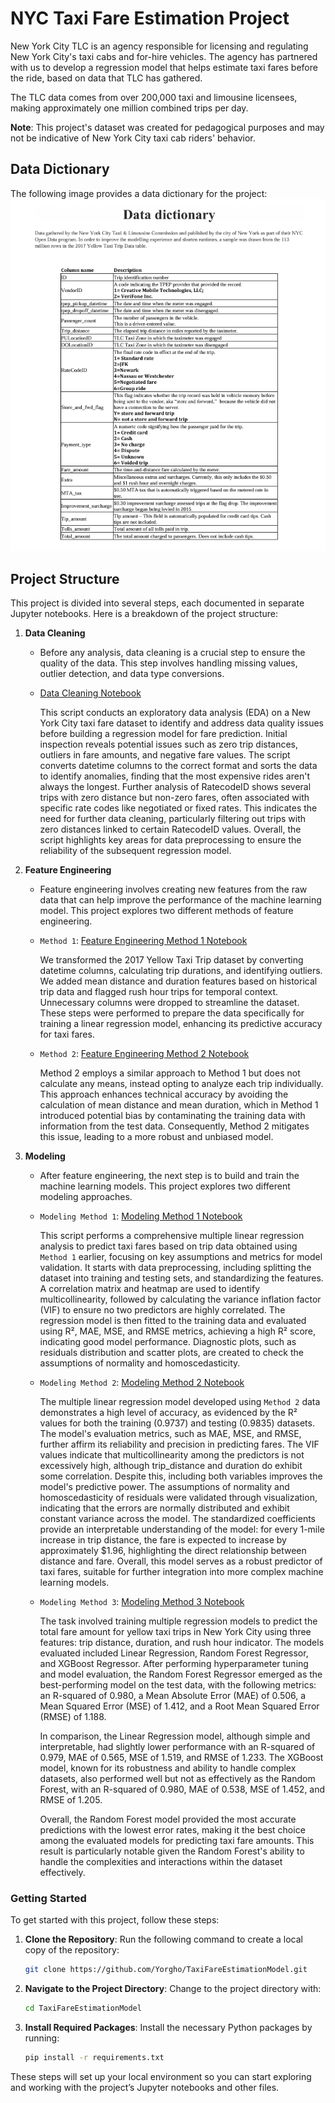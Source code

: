 # NYC Taxi Fare Estimation Project

New York City TLC is an agency responsible for licensing and regulating New York City's taxi cabs and for-hire vehicles. The agency has partnered with us to develop a regression model that helps estimate taxi fares before the ride, based on data that TLC has gathered. 

The TLC data comes from over 200,000 taxi and limousine licensees, making approximately one million combined trips per day. 

**Note**: This project's dataset was created for pedagogical purposes and may not be indicative of New York City taxi cab riders' behavior.

## Data Dictionary

The following image provides a data dictionary for the project:
<a name="data-dictionary-image"></a>
![Data Dictionary](./Data_Dictionary.png)

## Project Structure

This project is divided into several steps, each documented in separate Jupyter notebooks. Here is a breakdown of the project structure:

1. **Data Cleaning**
    - Before any analysis, data cleaning is a crucial step to ensure the quality of the data. This step involves handling missing values, outlier detection, and data type conversions.
    - [Data Cleaning Notebook](https://github.com/Yorgho/TaxiFareEstimationModel/blob/main/1-Data%20cleaning_Taxi%20Fare%20Estimation.ipynb)
      
      This script conducts an exploratory data analysis (EDA) on a New York City taxi fare dataset to identify and address data quality issues before building a regression model for fare prediction.
      Initial inspection reveals potential issues such as zero trip distances, outliers in fare amounts, and negative fare values.
      The script converts datetime columns to the correct format and sorts the data to identify anomalies, finding that the most expensive rides aren't always the longest.
      Further analysis of RatecodeID shows several trips with zero distance but non-zero fares, often associated with specific rate codes like negotiated or fixed rates.
      This indicates the need for further data cleaning, particularly filtering out trips with zero distances linked to certain RatecodeID values.
      Overall, the script highlights key areas for data preprocessing to ensure the reliability of the subsequent regression model.

2. **Feature Engineering**
    - Feature engineering involves creating new features from the raw data that can help improve the performance of the machine learning model. This project explores two different methods of feature engineering.
    - `Method 1`: [Feature Engineering Method 1 Notebook](https://github.com/Yorgho/TaxiFareEstimationModel/blob/main/2-Feature%20Engineering_Taxi%20Fare%20Estimation_MLR.ipynb)  

      We transformed the 2017 Yellow Taxi Trip dataset by converting datetime columns, calculating trip durations, and identifying outliers. We added mean distance and duration features based on historical trip data and flagged rush hour trips for temporal context.            Unnecessary columns were dropped to streamline the dataset. These steps were performed to prepare the data specifically for training a linear regression model, enhancing its predictive accuracy for taxi fares.
      
    - `Method 2`: [Feature Engineering Method 2 Notebook](https://github.com/Yorgho/TaxiFareEstimationModel/blob/main/2-Feature%20Engineering_Taxi%20Fare%20Estimation_MLR2.ipynb)
      
      Method 2 employs a similar approach to Method 1 but does not calculate any means, instead opting to analyze each trip individually.
      This approach enhances technical accuracy by avoiding the calculation of mean distance and mean duration, which in Method 1 introduced potential bias by contaminating the training data with information from the test data.
      Consequently, Method 2 mitigates this issue, leading to a more robust and unbiased model.
      
3. **Modeling**
    - After feature engineering, the next step is to build and train the machine learning models. This project explores two different modeling approaches.
    - `Modeling Method 1`: [Modeling Method 1 Notebook](https://github.com/Yorgho/TaxiFareEstimationModel/blob/main/3-MLR_Taxi%20Fare%20Estimation.ipynb)
  
      This script performs a comprehensive multiple linear regression analysis to predict taxi fares based on trip data obtained using `Method 1` earlier, focusing on key assumptions and metrics for model validation. It starts with data preprocessing,
      including splitting the dataset into training and testing sets, and standardizing the features. A correlation matrix and heatmap are used to identify multicollinearity,
      followed by calculating the variance inflation factor (VIF) to ensure no two predictors are highly correlated.
      The regression model is then fitted to the training data and evaluated using R², MAE, MSE, and RMSE metrics, achieving a high R² score, indicating good model performance.
      Diagnostic plots, such as residuals distribution and scatter plots, are created to check the assumptions of normality and homoscedasticity.
      
    - `Modeling Method 2`: [Modeling Method 2 Notebook](https://github.com/Yorgho/TaxiFareEstimationModel/blob/main/3-MLR_Taxi%20Fare%20Estimation2.ipynb)

      The multiple linear regression model developed using `Method 2` data demonstrates a high level of accuracy, as evidenced by the R² values for both the training (0.9737) and testing (0.9835) datasets.
      The model's evaluation metrics, such as MAE, MSE, and RMSE, further affirm its reliability and precision in predicting fares.
      The VIF values indicate that multicollinearity among the predictors is not excessively high, although trip_distance and duration do exhibit some correlation. Despite this, including both variables improves the model's predictive power.
      The assumptions of normality and homoscedasticity of residuals were validated through visualization, indicating that the errors are normally distributed and exhibit constant variance across the model.
      The standardized coefficients provide an interpretable understanding of the model: for every 1-mile increase in trip distance, the fare is expected to increase by approximately $1.96, highlighting the direct relationship between distance and fare.
      Overall, this model serves as a robust predictor of taxi fares, suitable for further integration into more complex machine learning models.

   - `Modeling Method 3`: [Modeling Method 3 Notebook](https://github.com/Yorgho/TaxiFareEstimationModel/blob/main/Random%20Forest_XG%20boosting_Taxi%20Fare%20Estimation.ipynb)

      The task involved training multiple regression models to predict the total fare amount for yellow taxi trips in New York City using three features: trip distance, duration, and rush hour indicator.
      The models evaluated included Linear Regression, Random Forest Regressor, and XGBoost Regressor. After performing hyperparameter tuning and model evaluation, the Random Forest Regressor emerged as the
      best-performing model on the test data, with the following metrics: an R-squared of 0.980, a Mean Absolute Error (MAE) of 0.506, a Mean Squared Error (MSE) of 1.412, and a Root Mean Squared Error (RMSE) of 1.188.

      In comparison, the Linear Regression model, although simple and interpretable, had slightly lower performance with an R-squared of 0.979, MAE of 0.565, MSE of 1.519, and RMSE of 1.233.
      The XGBoost model, known for its robustness and ability to handle complex datasets, also performed well but not as effectively as the Random Forest, with an R-squared of 0.980, MAE of 0.538, MSE of 1.452,
      and RMSE of 1.205.
        
      Overall, the Random Forest model provided the most accurate predictions with the lowest error rates, making it the best choice among the evaluated models for predicting taxi fare amounts.
      This result is particularly notable given the Random Forest's ability to handle the complexities and interactions within the dataset effectively.

### Getting Started

To get started with this project, follow these steps:

1. **Clone the Repository**: Run the following command to create a local copy of the repository:

    ```sh
    git clone https://github.com/Yorgho/TaxiFareEstimationModel.git
    ```

2. **Navigate to the Project Directory**: Change to the project directory with:

    ```sh
    cd TaxiFareEstimationModel
    ```

3. **Install Required Packages**: Install the necessary Python packages by running:

    ```sh
    pip install -r requirements.txt
    ```

These steps will set up your local environment so you can start exploring and working with the project’s Jupyter notebooks and other files.
